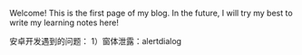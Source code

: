 Welcome!
This is the first page of my blog.
In the future, I will try my best to write my learning notes here!

安卓开发遇到的问题：
1）窗体泄露：alertdialog
